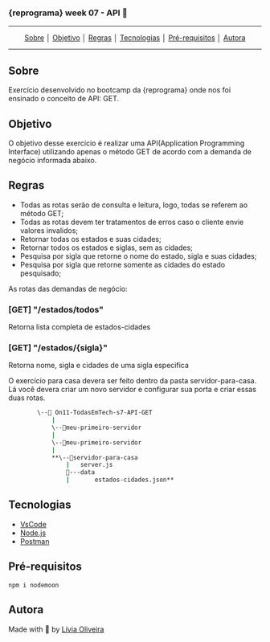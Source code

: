 ### {reprograma} week 07 - API :rocket: 
---
<p align = "center">
<a align href = "#Sobre">Sobre</a> │
<a align href = "#Objetivo">Objetivo</a> │
<a align href = "#Regras">Regras</a> │
<a align href = "#Tecnologias">Tecnologias</a> │
<a align href = "#Pré-requisitos">Pré-requisitos</a> │
<a align href = "#Autora">Autora</a>
</p>

---

## Sobre
<p>Exercício desenvolvido no bootcamp da {reprograma} onde nos foi ensinado o conceito de API: GET. </p>

## Objetivo
<p>O objetivo desse exercício é realizar uma API(Application Programming Interface) utilizando apenas o método GET de acordo com a demanda de negócio informada abaixo.</p>

## Regras

- Todas as rotas serão de consulta e leitura, logo, todas se referem ao método GET;
- Todas as rotas devem ter tratamentos de erros caso o cliente envie valores invalidos;
- Retornar todas os estados e suas cidades;
- Retornar todos os estados e siglas, sem as cidades;
- Pesquisa por sigla que retorne o nome do estado, sigla e suas cidades;
- Pesquisa por sigla que retorne somente as cidades do estado pesquisado;

As rotas das demandas de negócio:

### [GET] "/estados/todos"

Retorna lista completa de estados-cidades

### [GET] "/estados/{sigla}"

Retorna nome, sigla e cidades de uma sigla especifica

O exercício para casa devera ser feito dentro da pasta servidor-para-casa. Lá você devera criar um novo servidor e configurar sua porta e criar essas duas rotas. 

```bash
		\--📂 On11-TodasEmTech-s7-API-GET
			|
			\--📂meu-primeiro-servidor
			|
			\--📂meu-primeiro-servidor
			|				
			**\--📂servidor-para-casa
			    |   server.js
			    📂---data
			    |       estados-cidades.json**
```


## Tecnologias
- [VsCode](https://code.visualstudio.com/download)
- [Node.js](https://nodejs.org/en/download/)
- [Postman](https://www.postman.com/downloads/)

## Pré-requisitos

    npm i nodemoon

## Autora
Made with :purple_heart: by [Lívia Oliveira](https://www.linkedin.com/in/l%C3%ADvia-de-oliveira-almeida/)











